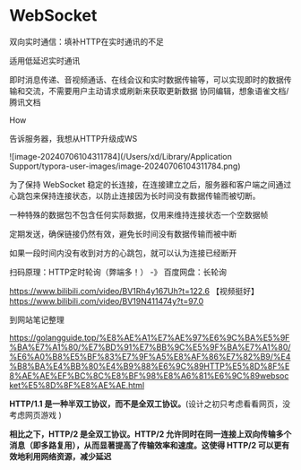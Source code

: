 # WebSocket

双向实时通信：填补HTTP在实时通讯的不足

适用低延迟实时通讯

即时消息传递、音视频通话、在线会议和实时数据传输等，可以实现即时的数据传输和交流，不需要用户主动请求或刷新来获取更新数据
协同编辑，想象语雀文档/腾讯文档



How

告诉服务器，我想从HTTP升级成WS

![image-20240706104311784](/Users/xd/Library/Application Support/typora-user-images/image-20240706104311784.png)





为了保持 WebSocket 稳定的长连接，在连接建立之后，服务器和客户端之间通过心跳包来保持连接状态，以防止连接因为长时间没有数据传输而被切断。



一种特殊的数据包不包含任何实际数据，仅用来维持连接状态一个空数据帧

定期发送，确保链接仍然有效，避免长时间没有数据传输而被中断



如果一段时间内没有收到对方的心跳包，就可以认为连接已经断开









扫码原理：HTTP定时轮询（弊端多！）   -》 百度网盘：长轮询

https://www.bilibili.com/video/BV1Rh4y167Uh?t=122.6 【视频挺好】
https://www.bilibili.com/video/BV19N411474y?t=97.0

到网站笔记整理

https://golangguide.top/%E8%AE%A1%E7%AE%97%E6%9C%BA%E5%9F%BA%E7%A1%80/%E7%BD%91%E7%BB%9C%E5%9F%BA%E7%A1%80/%E6%A0%B8%E5%BF%83%E7%9F%A5%E8%AF%86%E7%82%B9/%E4%B8%BA%E4%BB%80%E4%B9%88%E6%9C%89HTTP%E5%8D%8F%E8%AE%AE%EF%BC%8C%E8%BF%98%E8%A6%81%E6%9C%89websocket%E5%8D%8F%E8%AE%AE.html



**HTTP/1.1 是一种半双工协议，而不是全双工协议。**(设计之初只考虑看看网页，没考虑网页游戏 )

**相比之下，HTTP/2 是全双工协议。HTTP/2 允许同时在同一连接上双向传输多个消息（即多路复用），从而显著提高了传输效率和速度。这使得 HTTP/2 可以更有效地利用网络资源，减少延迟**